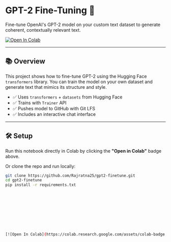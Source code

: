 # GPT-2 Fine-Tuning 🚀

Fine-tune OpenAI's GPT-2 model on your custom text dataset to generate coherent, contextually relevant text.

[![Open In Colab](https://colab.research.google.com/assets/colab-badge.svg)](https://colab.research.google.com/drive/1b3c2ZtI-bgLBdA6QlqWYZ8dfpfbAcBvb)

---

## 📚 Overview

This project shows how to fine-tune GPT-2 using the Hugging Face `transformers` library. You can train the model on your own dataset and generate text that mimics its structure and style.

- ✅ Uses `transformers` + `datasets` from Hugging Face
- ✅ Trains with `Trainer` API
- ✅ Pushes model to GitHub with Git LFS
- ✅ Includes an interactive chat interface

---

## 🛠️ Setup

Run this notebook directly in Colab by clicking the **"Open in Colab"** badge above.

Or clone the repo and run locally:

```bash
git clone https://github.com/Rajratna25/gpt2-finetune.git
cd gpt2-finetune
pip install -r requirements.txt










[![Open In Colab](https://colab.research.google.com/assets/colab-badge.svg)](https://colab.research.google.com/drive/1b3c2ZtI-bgLBdA6QlqWYZ8dfpfbAcBvb)
